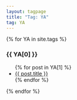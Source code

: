 ```yaml
---
layout: tagpage
title: "Tag: YA"
tag: YA
---
```

{% for YA in site.tags %}
  <h3>{{ YA[0] }}</h3>
  <ul>
    {% for post in YA[1] %}
      <li><a href="{{ post.url }}">{{ post.title }}</a></li>
    {% endfor %}
  </ul>
{% endfor %}
